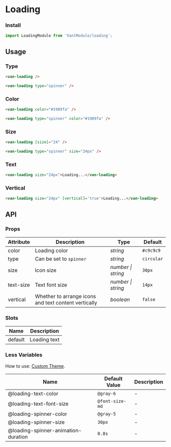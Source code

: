 # Loading

### Install

```js
import LoadingModule from 'VantModule/loading';
```

## Usage

### Type

```html
<van-loading />

<van-loading type="spinner" />
```

### Color

```html
<van-loading color="#1989fa" />

<van-loading type="spinner" color="#1989fa" />
```

### Size

```html
<van-loading [size]="24" />

<van-loading type="spinner" size="24px" />
```

### Text

```html
<van-loading size="24px">Loading...</van-loading>
```

### Vertical

```html
<van-loading size="24px" [vertical]='true'>Loading...</van-loading>
```

## API

### Props

| Attribute | Description | Type | Default |
| --- | --- | --- | --- |
| color | Loading color | _string_ | `#c9c9c9` |
| type | Can be set to `spinner` | _string_ | `circular` |
| size | Icon size | _number \| string_ | `30px` |
| text-size | Text font size | _number \| string_ | `14px` |
| vertical | Whether to arrange icons and text content vertically | _boolean_ | `false` |

### Slots

| Name    | Description  |
| ------- | ------------ |
| default | Loading text |

### Less Variables

How to use: [Custom Theme](#/en-US/theme).

| Name                                | Default Value   | Description |
| ----------------------------------- | --------------- | ----------- |
| @loading-text-color                 | `@gray-6`       | -           |
| @loading-text-font-size             | `@font-size-md` | -           |
| @loading-spinner-color              | `@gray-5`       | -           |
| @loading-spinner-size               | `30px`          | -           |
| @loading-spinner-animation-duration | `0.8s`          | -           |

